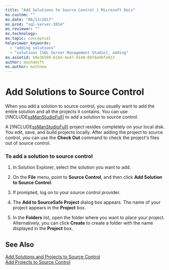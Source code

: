 ```yaml
---
title: "Add Solutions to Source Control | Microsoft Docs"
ms.custom: ""
ms.date: "06/13/2017"
ms.prod: "sql-server-2014"
ms.reviewer: ""
ms.technology:
ms.topic: conceptual
helpviewer_keywords: 
  - "adding solutions"
  - "solutions [SQL Server Management Studio], adding"
ms.assetid: b9e36569-616d-4e47-9140-0978a9bfe923
author: mashamsft
ms.author: mathoma
---
```

# Add Solutions to Source Control
  When you add a solution to source control, you usually want to add the entire solution and all the projects it contains. You can use [!INCLUDE[ssManStudioFull](../includes/ssmanstudiofull-md.md)] to add a solution to source control.  
  
 A [!INCLUDE[ssManStudioFull](../includes/ssmanstudiofull-md.md)] project resides completely on your local disk. You edit, save, and build projects locally. After adding the project to source control, you can use the **Check Out** command to check the project's files out of source control.  
  
### To add a solution to source control  
  
1.  In Solution Explorer, select the solution you want to add.  
  
2.  On the **File** menu, point to **Source Control**, and then click **Add Solution to Source Control**.  
  
3.  If prompted, log on to your source control provider.  
  
4.  The **Add to SourceSafe Project** dialog box appears. The name of your project appears in the **Project** box.  
  
5.  In the **Folders** list, open the folder where you want to place your project. Alternatively, you can click **Create** to create a folder with the name displayed in the **Project** box.  
  
## See Also  
 [Add Solutions and Projects to Source Control](../../2014/database-engine/add-solutions-and-projects-to-source-control.md)   
 [Add Projects to Source Control](../../2014/database-engine/add-projects-to-source-control.md)  
  
  
